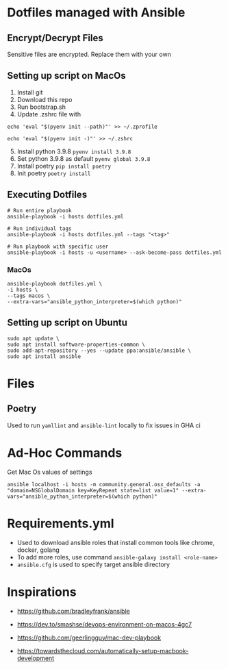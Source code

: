 # Dotfiles managed with Ansible

## Encrypt/Decrypt Files
Sensitive files are encrypted. Replace them with your own

## Setting up script on MacOs

1. Install git
2. Download this repo
3. Run bootstrap.sh
4.  Update .zshrc file with
```
echo 'eval "$(pyenv init --path)"' >> ~/.zprofile

echo 'eval "$(pyenv init -)"' >> ~/.zshrc
```
5. Install python 3.9.8 `pyenv install 3.9.8`
6. Set python 3.9.8 as default `pyenv global 3.9.8`
7. Install poetry `pip install poetry`
8. Init poetry `poetry install`


## Executing Dotfiles

```
# Run entire playbook
ansible-playbook -i hosts dotfiles.yml

# Run individual tags
ansible-playbook -i hosts dotfiles.yml --tags "<tag>"

# Run playbook with specific user
ansible-playbook -i hosts -u <username> --ask-become-pass dotfiles.yml
```

### MacOs

```
ansible-playbook dotfiles.yml \
-i hosts \
--tags macos \
--extra-vars="ansible_python_interpreter=$(which python)"
```


## Setting up script on Ubuntu

```
sudo apt update \
sudo apt install software-properties-common \
sudo add-apt-repository --yes --update ppa:ansible/ansible \
sudo apt install ansible
```

# Files

## Poetry
Used to run `yamllint` and `ansible-lint` locally to fix issues in GHA ci

# Ad-Hoc Commands
Get Mac Os values of settings
```
ansible localhost -i hosts -m community.general.osx_defaults -a "domain=NSGlobalDomain key=KeyRepeat state=list value=1" --extra-vars="ansible_python_interpreter=$(which python)"
```

# Requirements.yml
* Used to download ansible roles that install common tools like chrome, docker, golang
* To add more roles, use command `ansible-galaxy install <role-name>`
* `ansible.cfg` is used to specify target ansible directory


# Inspirations

* https://github.com/bradleyfrank/ansible

* https://dev.to/smashse/devops-environment-on-macos-4gc7
* https://github.com/geerlingguy/mac-dev-playbook
* https://towardsthecloud.com/automatically-setup-macbook-development
